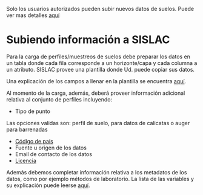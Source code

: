 Solo los usuarios autorizados pueden subir nuevos datos de suelos. Puede ver mas detalles [aquí](/user-auth-es.md)

# Subiendo información a SISLAC

Para la carga de perfiles/muestreos de suelos debe preparar los datos en un tabla donde cada fila corresponde a un horizonte/capa y cada columna a un atributo. SISLAC provee una plantilla donde Ud. puede copiar sus datos. 

Una explicación de los campos a llenar en la plantilla se encuentra [aquí](/template-es.md).

Al momento de la carga, además, deberá proveer información adicional relativa al conjunto de perfiles incluyendo:

* Tipo de punto

Las opciones validas son: perfil de suelo, para datos de calicatas o auger para barrenadas 

* [Código de país](/country-code-en.md)
* Fuente u origen de los datos
* Email de contacto de los datos
* [Licencia](/licenses-es.md)

Además debemos completar información relativa a los metadatos de los datos, como por ejemplo métodos de laboratorio. La lista de las variables y su explicación puede leerse [aquí](/metadata-es.md).








